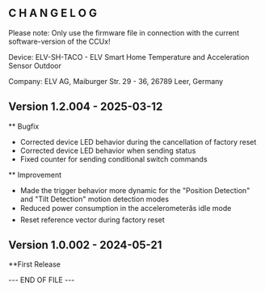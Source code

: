 C H A N G E L O G
-----------------

Please note: Only use the firmware file in connection with the current software-version of the CCUx!

Device:   ELV-SH-TACO - ELV Smart Home Temperature and Acceleration Sensor Outdoor

Company:  ELV AG, Maiburger Str. 29 - 36, 26789 Leer, Germany

Version 1.2.004 - 2025-03-12
--------------------------------------------------------------
** Bugfix
   * Corrected device LED behavior during the cancellation of factory reset
   * Corrected device LED behavior when sending status
   * Fixed counter for sending conditional switch commands

** Improvement
   * Made the trigger behavior more dynamic for the "Position Detection" and "Tilt Detection" motion detection modes
   * Reduced power consumption in the accelerometerâs idle mode
   * Reset reference vector during factory reset


Version 1.0.002 - 2024-05-21
--------------------------------------------------------------
**First Release


--- END OF FILE ---

